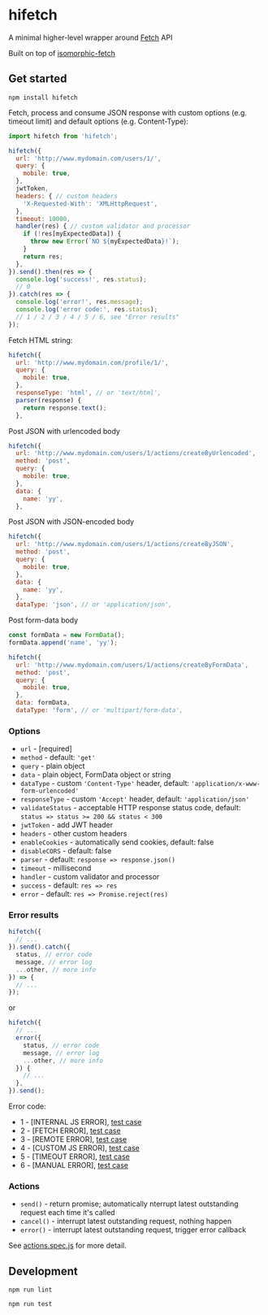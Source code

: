 
# hifetch

A minimal higher-level wrapper around [Fetch](https://github.com/github/fetch) API

Built on top of [isomorphic-fetch](https://www.npmjs.com/package/isomorphic-fetch)

## Get started

```
npm install hifetch
```

Fetch, process and consume JSON response with custom options (e.g. timeout limit) and default options (e.g. Content-Type):

```javascript
import hifetch from 'hifetch';

hifetch({
  url: 'http://www.mydomain.com/users/1/',
  query: {
    mobile: true,
  },
  jwtToken,
  headers: { // custom headers
    'X-Requested-With': 'XMLHttpRequest',
  },
  timeout: 10000,
  handler(res) { // custom validator and processor
    if (!res[myExpectedData]) {
      throw new Error(`NO ${myExpectedData}!`);
    }
    return res;
  },
}).send().then(res => {
  console.log('success!', res.status);
  // 0
}).catch(res => {
  console.log('error!', res.message);
  console.log('error code:', res.status);
  // 1 / 2 / 3 / 4 / 5 / 6, see "Error results"
});
```

Fetch HTML string:

```javascript
hifetch({
  url: 'http://www.mydomain.com/profile/1/',
  query: {
    mobile: true,
  },
  responseType: 'html', // or 'text/html',
  parser(response) {
    return response.text();
  },
```

Post JSON with urlencoded body

```javascript
hifetch({
  url: 'http://www.mydomain.com/users/1/actions/createByUrlencoded',
  method: 'post',
  query: {
    mobile: true,
  },
  data: {
    name: 'yy',
  },
```

Post JSON with JSON-encoded body

```javascript
hifetch({
  url: 'http://www.mydomain.com/users/1/actions/createByJSON',
  method: 'post',
  query: {
    mobile: true,
  },
  data: {
    name: 'yy',
  },
  dataType: 'json', // or 'application/json',
```

Post form-data body

```javascript
const formData = new FormData();
formData.append('name', 'yy');

hifetch({
  url: 'http://www.mydomain.com/users/1/actions/createByFormData',
  method: 'post',
  query: {
    mobile: true,
  },
  data: formData,
  dataType: 'form', // or 'multipart/form-data',
```

### Options

* `url` - [required]
* `method` - default: `'get'`
* `query` - plain object
* `data` - plain object, FormData object or string
* `dataType` - custom `'Content-Type'` header, default: `'application/x-www-form-urlencoded'`
* `responseType` - custom `'Accept'` header, default: `'application/json'`
* `validateStatus` - acceptable HTTP response status code, default: `status => status >= 200 && status < 300`
* `jwtToken` - add JWT header
* `headers` - other custom headers
* `enableCookies` - automatically send cookies, default: false
* `disableCORS` - default: false
* `parser` - default: `response => response.json()`
* `timeout` - millisecond
* `handler` - custom validator and processor
* `success` - default: `res => res`
* `error` - default: `res => Promise.reject(res)`

### Error results

```javascript
hifetch({
  // ...
}).send().catch({
  status, // error code
  message, // error log
  ...other, // more info
}) => {
  // ...
});
```

or

```javascript
hifetch({
  // ...
  error({
    status, // error code
    message, // error log
    ...other, // more info
  }) {
    // ...
  },
}).send();
```

Error code:

* 1 - [INTERNAL JS ERROR], [test case](https://github.com/dexteryy/hifetch/blob/master/tests/error1.spec.js)
* 2 - [FETCH ERROR], [test case](https://github.com/dexteryy/hifetch/blob/master/tests/error2.spec.js)
* 3 - [REMOTE ERROR], [test case](https://github.com/dexteryy/hifetch/blob/master/tests/error3.spec.js)
* 4 - [CUSTOM JS ERROR], [test case](https://github.com/dexteryy/hifetch/blob/master/tests/error4.spec.js)
* 5 - [TIMEOUT ERROR], [test case](https://github.com/dexteryy/hifetch/blob/master/tests/error5.spec.js)
* 6 - [MANUAL ERROR], [test case](https://github.com/dexteryy/hifetch/blob/master/tests/actions.spec.js)



### Actions

* `send()` - return promise; automatically nterrupt latest outstanding request each time it's called
* `cancel()` - interrupt latest outstanding request, nothing happen
* `error()` - interrupt latest outstanding request, trigger error callback

See [actions.spec.js](https://github.com/dexteryy/hifetch/blob/master/tests/actions.spec.js) for more detail.

## Development

```
npm run lint
```

```
npm run test
```
